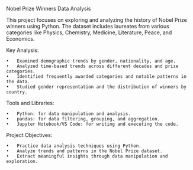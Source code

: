 Nobel Prize Winners Data Analysis

This project focuses on exploring and analyzing the history of Nobel Prize winners using Python. The dataset includes laureates from various categories like Physics, Chemistry, Medicine, Literature, Peace, and Economics.

Key Analysis:

	•	Examined demographic trends by gender, nationality, and age.
	•	Analyzed time-based trends across different decades and prize categories.
	•	Identified frequently awarded categories and notable patterns in the data.
	•	Studied gender representation and the distribution of winners by country.

Tools and Libraries:

	•	Python: for data manipulation and analysis.
	•	pandas: for data filtering, grouping, and aggregation.
	•	Jupyter Notebook/VS Code: for writing and executing the code.

Project Objectives:

	•	Practice data analysis techniques using Python.
	•	Analyze trends and patterns in the Nobel Prize dataset.
	•	Extract meaningful insights through data manipulation and exploration.
